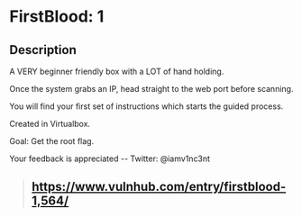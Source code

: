 #  FirstBlood: 1
## Description
A VERY beginner friendly box with a LOT of hand holding.

Once the system grabs an IP, head straight to the web port before scanning.

You will find your first set of instructions which starts the guided process.

Created in Virtualbox.

Goal: Get the root flag.

Your feedback is appreciated -- Twitter: @iamv1nc3nt

> ## https://www.vulnhub.com/entry/firstblood-1,564/
